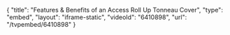 {
    "title": "Features & Benefits of an Access Roll Up Tonneau Cover",
    "type": "embed",
    "layout": "iframe-static",
    "videoId": "6410898",
    "url": "\/tvpembed\/6410898"
}